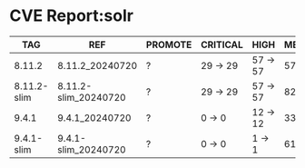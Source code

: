 # CVE Report:solr
|     TAG     |         REF          | PROMOTE | CRITICAL |   HIGH   |  MEDIUM  |   LOW    | UNKNOWN |
|-------------|----------------------|---------|----------|----------|----------|----------|---------|
| 8.11.2      | 8.11.2_20240720      | ?       | 29 -> 29 | 57 -> 57 | 57 -> 44 | 12 -> 12 | 0 -> 0  |
| 8.11.2-slim | 8.11.2-slim_20240720 | ?       | 29 -> 29 | 57 -> 57 | 82 -> 44 | 20 -> 12 | 0 -> 0  |
| 9.4.1       | 9.4.1_20240720       | ?       | 0 -> 0   | 12 -> 12 | 33 -> 18 | 3 -> 3   | 0 -> 0  |
| 9.4.1-slim  | 9.4.1-slim_20240720  | ?       | 0 -> 0   | 1 -> 1   | 61 -> 2  | 11 -> 0  | 0 -> 0  |
